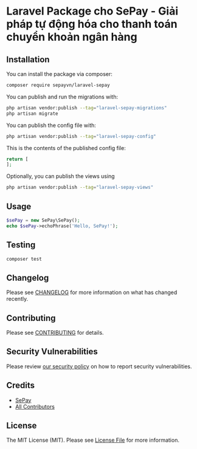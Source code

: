 # Laravel Package cho SePay - Giải pháp tự động hóa cho thanh toán chuyển khoản ngân hàng

## Installation

You can install the package via composer:

```bash
composer require sepayvn/laravel-sepay
```

You can publish and run the migrations with:

```bash
php artisan vendor:publish --tag="laravel-sepay-migrations"
php artisan migrate
```

You can publish the config file with:

```bash
php artisan vendor:publish --tag="laravel-sepay-config"
```

This is the contents of the published config file:

```php
return [
];
```

Optionally, you can publish the views using

```bash
php artisan vendor:publish --tag="laravel-sepay-views"
```

## Usage

```php
$sePay = new SePay\SePay();
echo $sePay->echoPhrase('Hello, SePay!');
```

## Testing

```bash
composer test
```

## Changelog

Please see [CHANGELOG](CHANGELOG.md) for more information on what has changed recently.

## Contributing

Please see [CONTRIBUTING](CONTRIBUTING.md) for details.

## Security Vulnerabilities

Please review [our security policy](../../security/policy) on how to report security vulnerabilities.

## Credits

- [SePay](https://github.com/sepayvn)
- [All Contributors](../../contributors)

## License

The MIT License (MIT). Please see [License File](LICENSE.md) for more information.
